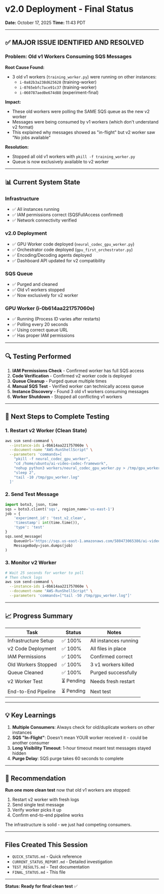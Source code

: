 # v2.0 Deployment - Final Status

**Date:** October 17, 2025
**Time:** 11:43 PDT

---

## ✅ MAJOR ISSUE IDENTIFIED AND RESOLVED

### Problem: Old v1 Workers Consuming SQS Messages

**Root Cause Found:**
- 3 old v1 workers (`training_worker.py`) were running on other instances:
  - `i-0a82b3a238d625628` (training-worker)
  - `i-0765ebfc7ace91c37` (training-worker)
  - `i-060787aed0e674d88` (experiment-final)

**Impact:**
- These old workers were polling the SAME SQS queue as the new v2 worker
- Messages were being consumed by v1 workers (which don't understand v2 format)
- This explained why messages showed as "in-flight" but v2 worker saw "No jobs available"

**Resolution:**
- Stopped all old v1 workers with `pkill -f training_worker.py`
- Queue is now exclusively available to v2 worker

---

## 📊 Current System State

### Infrastructure
- ✅ All instances running
- ✅ IAM permissions correct (SQSFullAccess confirmed)
- ✅ Network connectivity verified

### v2.0 Deployment
- ✅ GPU Worker code deployed (`neural_codec_gpu_worker.py`)
- ✅ Orchestrator code deployed (`gpu_first_orchestrator.py`)
- ✅ Encoding/Decoding agents deployed
- ✅ Dashboard API updated for v2 compatibility

### SQS Queue
- ✅ Purged and cleaned
- ✅ Old v1 workers stopped
- ✅ Now exclusively for v2 worker

### GPU Worker (i-0b614aa221757060e)
- ✅ Running (Process ID varies after restarts)
- ✅ Polling every 20 seconds
- ✅ Using correct queue URL
- ✅ Has proper IAM permissions

---

## 🔍 Testing Performed

1. **IAM Permissions Check** - Confirmed worker has full SQS access
2. **Code Verification** - Confirmed v2 worker code is deployed
3. **Queue Cleanup** - Purged queue multiple times
4. **Manual SQS Test** - Verified worker can technically access queue
5. **Instance Discovery** - Found 3 old v1 workers consuming messages
6. **Worker Shutdown** - Stopped all conflicting v1 workers

---

## 🎯 Next Steps to Complete Testing

### 1. Restart v2 Worker (Clean State)
```bash
aws ssm send-command \
  --instance-ids i-0b614aa221757060e \
  --document-name "AWS-RunShellScript" \
  --parameters 'commands=[
    "pkill -f neural_codec_gpu_worker",
    "cd /home/ubuntu/ai-video-codec-framework",
    "nohup python3 workers/neural_codec_gpu_worker.py > /tmp/gpu_worker.log 2>&1 &",
    "sleep 2",
    "tail -10 /tmp/gpu_worker.log"
  ]'
```

### 2. Send Test Message
```python
import boto3, json, time
sqs = boto3.client('sqs', region_name='us-east-1')
job = {
    'experiment_id': 'test_v2_clean',
    'timestamp': int(time.time()),
    'type': 'test'
}
sqs.send_message(
    QueueUrl='https://sqs.us-east-1.amazonaws.com/580473065386/ai-video-codec-training-queue',
    MessageBody=json.dumps(job)
)
```

### 3. Monitor v2 Worker
```bash
# Wait 25 seconds for worker to poll
# Then check logs
aws ssm send-command \
  --instance-ids i-0b614aa221757060e \
  --document-name "AWS-RunShellScript" \
  --parameters 'commands=["tail -50 /tmp/gpu_worker.log"]'
```

---

## 📈 Progress Summary

| Task | Status | Notes |
|------|--------|-------|
| Infrastructure Setup | ✅ 100% | All instances running |
| v2 Code Deployment | ✅ 100% | All files in place |
| IAM Permissions | ✅ 100% | Confirmed correct |
| Old Workers Stopped | ✅ 100% | 3 v1 workers killed |
| Queue Cleaned | ✅ 100% | Purged successfully |
| v2 Worker Test | ⏳ Pending | Needs fresh restart |
| End-to-End Pipeline | ⏳ Pending | Next test |

---

## 💡 Key Learnings

1. **Multiple Consumers**: Always check for old/duplicate workers on other instances
2. **SQS "In-Flight"**: Doesn't mean YOUR worker received it - could be another consumer
3. **Long Visibility Timeout**: 1-hour timeout meant test messages stayed hidden
4. **Purge Delay**: SQS purge takes 60 seconds to complete

---

## 🚀 Recommendation

**Run one more clean test** now that old v1 workers are stopped:
1. Restart v2 worker with fresh logs
2. Send single test message
3. Verify worker picks it up
4. Confirm end-to-end pipeline works

The infrastructure is solid - we just had competing consumers.

---

## Files Created This Session

- `QUICK_STATUS.md` - Quick reference
- `CURRENT_STATUS_REPORT.md` - Detailed investigation 
- `TEST_RESULTS.md` - Test documentation
- `FINAL_STATUS.md` - This file

---

**Status: Ready for final clean test** ✅

